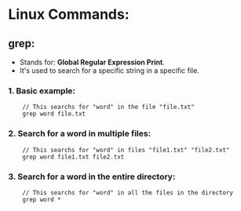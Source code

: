 # Linux Commands:

## grep:
- Stands for: **Global Regular Expression Print**.
- It's used to search for a specific string in a specific file.

### 1. Basic example:
```shell
    // This searchs for "word" in the file "file.txt"
    grep word file.txt
```

### 2. Search for a word in multiple files:
```shell
    // This searchs for "word" in files "file1.txt" "file2.txt"
    grep word file1.txt file2.txt
```

### 3. Search for a word in the entire directory:
```shell
    // This searchs for "word" in all the files in the directory
    grep word *

```